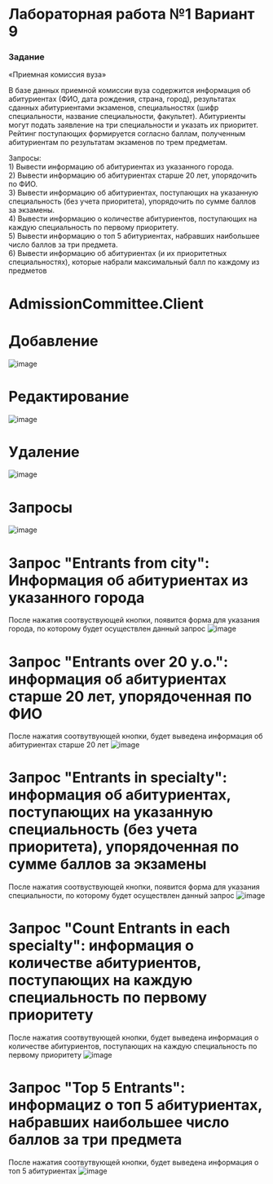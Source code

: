 # Лабораторная работа №1 Вариант 9 

### Задание
«Приемная комиссия вуза»

В базе данных приемной комиссии вуза содержится информация об 
абитуриентах (ФИО, дата рождения, страна, город), результатах сданных 
абитуриентами экзаменов, специальностях (шифр специальности, название 
специальности, факультет). Абитуриенты могут подать заявление на три 
специальности и указать их приоритет. Рейтинг поступающих формируется 
согласно баллам, полученным абитуриентам по результатам экзаменов по трем 
предметам.

Запросы:\
	1) Вывести информацию об абитуриентах из указанного города.\
	2) Вывести информацию об абитуриентах старше 20 лет, упорядочить по ФИО.\
	3) Вывести информацию об абитуриентах, поступающих на указанную 
	специальность (без учета приоритета), упорядочить по сумме баллов за 
	экзамены.\
	4) Вывести информацию о количестве абитуриентов, поступающих на каждую 
	специальность по первому приоритету.\
	5) Вывести информацию о топ 5 абитуриентах, набравших наибольшее число 
	баллов за три предмета.\
	6) Вывести информацию об абитуриентах (и их приоритетных 
	специальностях), которые набрали максимальный балл по каждому из 
	предметов
	
# AdmissionCommittee.Client

# Добавление
![image](https://github.com/YulianaIvanova/dotnet-2023/assets/92651224/9b9a27fa-a445-42e2-8821-981c0486cc0b)

# Редактирование
![image](https://github.com/YulianaIvanova/dotnet-2023/assets/92651224/058377c6-d9ce-4d97-b530-98d366996228)

# Удаление
![image](https://github.com/YulianaIvanova/dotnet-2023/assets/92651224/071df4c7-dc0d-4ca9-aad0-7a5d8a20513b)

# Запросы
![image](https://github.com/YulianaIvanova/dotnet-2023/assets/92651224/3e1cee6b-8445-4de1-8434-534d9603771d)

# Запрос "Entrants from city": Информация об абитуриентах из указанного города
После нажатия соотвуствующей кнопки, появится форма для указания города, по которому будет осуществлен данный запрос
![image](https://github.com/YulianaIvanova/dotnet-2023/assets/92651224/d6bcbe31-871d-4eda-b577-c8917cf2d767)

# Запрос "Entrants over 20 y.o.": информация об абитуриентах старше 20 лет, упорядоченная по ФИО
После нажатия соотвутвующей кнопки, будет выведена информация об абитуриентах старше 20 лет
![image](https://github.com/YulianaIvanova/dotnet-2023/assets/92651224/f91ee389-c8ab-454d-937c-f3a69a14aa8d)

# Запрос "Entrants in specialty": информация об абитуриентах, поступающих на указанную специальность (без учета приоритета), упорядоченная по сумме баллов за экзамены
После нажатия соотвуствующей кнопки, появится форма для указания специальности, по которому будет осуществлен данный запрос
![image](https://github.com/YulianaIvanova/dotnet-2023/assets/92651224/44e0bf75-127b-4f72-b434-e18a1fcab63b)

# Запрос "Count Entrants in each specialty": информация о количестве абитуриентов, поступающих на каждую специальность по первому приоритету
После нажатия соотвутвующей кнопки, будет выведена информация о количестве абитуриентов, поступающих на каждую специальность по первому приоритету
![image](https://github.com/YulianaIvanova/dotnet-2023/assets/92651224/e1b159eb-c3e9-4c61-9657-368c1c03efef)

# Запрос "Top 5 Entrants": информациz о топ 5 абитуриентах, набравших наибольшее число баллов за три предмета
После нажатия соотвутвующей кнопки, будет выведена информация о топ 5 абитуриентах
![image](https://github.com/YulianaIvanova/dotnet-2023/assets/92651224/27f8a874-b96f-407c-baae-12c1a53bb0c3)



